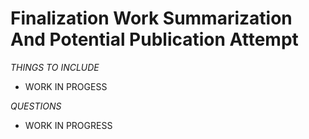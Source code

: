 # Finalization Work Summarization And Potential Publication Attempt

*THINGS TO INCLUDE*
* WORK IN PROGESS

*QUESTIONS*
* WORK IN PROGRESS

